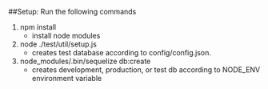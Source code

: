 ##Setup: Run the following commands

1. npm install
    * install node modules
2. node ./test/util/setup.js
    * creates test database according to config/config.json.
3. node_modules/.bin/sequelize db:create
    * creates development, production, or test db according to NODE_ENV environment variable